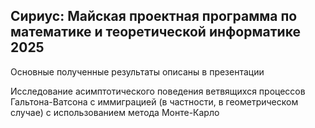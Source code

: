 ## Сириус: Майская проектная программа по математике и теоретической информатике 2025
Основные полученные результаты описаны в презентации

Исследование асимптотического поведения ветвящихся процессов Гальтона-Ватсона с иммиграцией (в частности, в геометрическом случае) с использованием метода Монте-Карло
